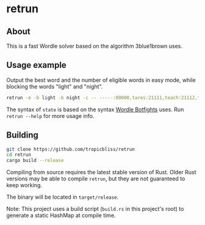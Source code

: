 # retrun

## About

This is a fast Wordle solver based on the algorithm 3blue1brown uses.

## Usage example

Output the best word and the number of eligible words in easy mode, while blocking the words "light" and "night".

```sh
retrun -e -b light -b night -c -- -----:00000,tares:21111,teach:21112,tweak:21111,might:13333
```

The syntax of `state` is based on the syntax [Wordle Botfights](https://botfights.ai/game/wordle) uses. Run `retrun --help` for more usage info.

## Building

```sh
git clone https://github.com/tropicbliss/retrun
cd retrun
cargo build --release
```

Compiling from source requires the latest stable version of Rust. Older Rust versions may be able to compile `retrun`, but they are not guaranteed to keep working.

The binary will be located in `target/release`.

Note: This project uses a build script (`build.rs` in this project's root) to generate a static HashMap at compile time.
